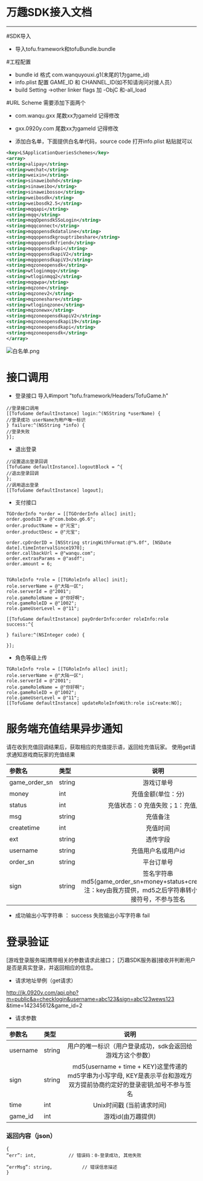 # 万趣SDK接入文档

---
#SDK导入
* 导入tofu.framework和tofuBundle.bundle

#工程配置
* bundle id 格式 com.wanquyouxi.g1(末尾的1为game_id)
* info.plist 配置 GAME_ID 和 CHANNEL_ID(如不知请询问对接人员）
* build Setting ->other linker flags 加 -ObjC 和-all_load

#URL Scheme 需要添加下面两个

* com.wanqu.gxx  尾数xx为gameId 记得修改 

* gxx.0920y.com  尾数xx为gameId 记得修改 

* 添加白名单，下面提供白名单代码，source code 打开info.plist 粘贴就可以

```xml
<key>LSApplicationQueriesSchemes</key>
<array>
<string>alipay</string>
<string>wechat</string>
<string>weixin</string>
<string>sinaweibohd</string>
<string>sinaweibo</string>
<string>sinaweibosso</string>
<string>weibosdk</string>
<string>weibosdk2.5</string>
<string>mqqapi</string>
<string>mqq</string>
<string>mqqOpensdkSSoLogin</string>
<string>mqqconnect</string>
<string>mqqopensdkdataline</string>
<string>mqqopensdkgrouptribeshare</string>
<string>mqqopensdkfriend</string>
<string>mqqopensdkapi</string>
<string>mqqopensdkapiV2</string>
<string>mqqopensdkapiV3</string>
<string>mqzoneopensdk</string>
<string>wtloginmqq</string>
<string>wtloginmqq2</string>
<string>mqqwpa</string>
<string>mqzone</string>
<string>mqzonev2</string>
<string>mqzoneshare</string>
<string>wtloginqzone</string>
<string>mqzonewx</string>
<string>mqzoneopensdkapiV2</string>
<string>mqzoneopensdkapi19</string>
<string>mqzoneopensdkapi</string>
<string>mqzoneopensdk</string>
</array>
```
![白名单.png](http://upload-images.jianshu.io/upload_images/1899979-4fe604e8958cddfa.png?imageMogr2/auto-orient/strip%7CimageView2/2/w/1240)

# 接口调用 
* 登录接口 导入#import "tofu.framework/Headers/TofuGame.h"

```objc
//登录接口调用
[[TofuGame defaultInstance] login:^(NSString *userName) {
//登录成功 userName为用户唯一标识
} failure:^(NSString *info) {
//登录失败
}];
```

* 退出登录
```objc
//设置退出登录回调
[TofuGame defaultInstance].logoutBlock = ^{
//退出登录回调
};
//调用退出登录
[[TofuGame defaultInstance] logout];
```

* 支付接口

```objc
TGOrderInfo *order = [[TGOrderInfo alloc] init];
order.goodsID = @"com.bobo.g6.6";
order.productName = @"元宝";
order.productDesc = @"元宝";

order.cpOrderID = [NSString stringWithFormat:@"%.0f", [NSDate date].timeIntervalSince1970];
order.callbackUrl = @"wanqu.com";
order.extrasParams = @"asdf";
order.amount = 6;


TGRoleInfo *role = [[TGRoleInfo alloc] init];
role.serverName = @"大陆一区";
role.serverId = @"2001";
role.gameRoleName = @"你好啊";
role.gameRoleID = @"1002";
role.gameUserLevel = @"11";

[[TofuGame defaultInstance] payOrderInfo:order roleInfo:role success:^{

} failure:^(NSInteger code) {

}];
```

* 角色等级上传

```objc
TGRoleInfo *role = [[TGRoleInfo alloc] init];
role.serverName = @"大陆一区";
role.serverId = @"2001";
role.gameRoleName = @"你好啊";
role.gameRoleID = @"1002";
role.gameUserLevel = @"11";
[[TofuGame defaultInstance] updateRoleInfoWith:role isCreate:NO];
```


# 服务端充值结果异步通知

请在收到充值回调结果后，获取相应的充值提示语，返回给充值玩家。
使用get请求通知游戏商玩家的充值结果


| 参数名  |  类型  |   说明 |
|:----------- |:-------- |:---------------:|
| game_order_sn |   string  |  游戏订单号 |
| money  |  int   | 充值金额(单位：分) |
| status  |  int  |  充值状态：0 充值失败；1：充值成功 |
| msg  |  string  |   充值备注 |
| createtime  |  int   |  充值时间 |
| ext  |  string  |  透传字段 |
| username  | string   | 充值用户名或用户id |
| order_sn  |  string  |  平台订单号 |
| sign   | string   | 签名字符串 md5(game_order_sn+money+status+createtime+key) 注：key由我方提供，md5之后字符串转小写。+号为连接符号，不参与签名|

* 成功输出小写字符串 ： success 失败输出小写字符串 fail

# 登录验证


[游戏登录服务端]携带相关的参数请求此接口； [万趣SDK服务器]接收并判断用户是否是真实登录，并返回相应的信息。


* 请求地址举例（get请求）

http://jk.0920y.com/api.php?m=public&a=checklogin&username=abc123&sign=abc123wews123 &time=142345612&game_id=2


* 请求参数

|参数名        |  类型    |说明             |
|:----------- |:-------- |:---------------:|
|  username   |  string  |  用户的唯一标识（用户登录成功，sdk会返回给游戏方这个参数）    |    
|  sign       |  string  |  md5(username + time + KEY)这里传递的md5字串为小写字母, KEY是表示平台和游戏方双方提前协商约定好的登录密钥;加号不参与签名   |  
|  time       |  int     |  Unix时间戳 (当前请求时间)  |
|  game_id       |  int     |  游戏id(由万趣提供) | 

### 返回内容（json）

```
{
“err”: int,            // 错误码：0-登录成功, 其他失败

“errMsg”: string,           // 错误信息描述
}
```

